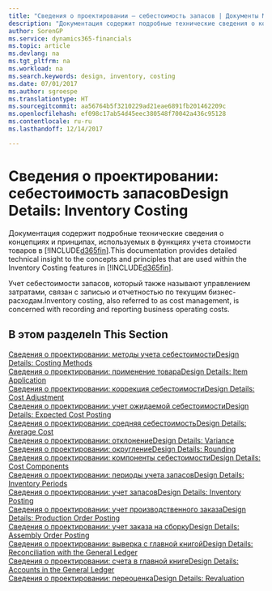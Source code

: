 ```yaml
---
title: "Сведения о проектировании — себестоимость запасов | Документы Майкрософт"
description: "Документация содержит подробные технические сведения о концепциях и принципах, используемых в функциях учета стоимости товаров в Dynamics 365."
author: SorenGP
ms.service: dynamics365-financials
ms.topic: article
ms.devlang: na
ms.tgt_pltfrm: na
ms.workload: na
ms.search.keywords: design, inventory, costing
ms.date: 07/01/2017
ms.author: sgroespe
ms.translationtype: HT
ms.sourcegitcommit: aa56764b5f3210229ad21eae6891fb201462209c
ms.openlocfilehash: ef098c17ab54d45eec380548f70042a436c95128
ms.contentlocale: ru-ru
ms.lasthandoff: 12/14/2017

---
```

# <a name="design-details-inventory-costing"></a><span data-ttu-id="02fdf-103">Сведения о проектировании: себестоимость запасов</span><span class="sxs-lookup"><span data-stu-id="02fdf-103">Design Details: Inventory Costing</span></span>
<span data-ttu-id="02fdf-104">Документация содержит подробные технические сведения о концепциях и принципах, используемых в функциях учета стоимости товаров в [!INCLUDE[d365fin](includes/d365fin_md.md)].</span><span class="sxs-lookup"><span data-stu-id="02fdf-104">This documentation provides detailed technical insight to the concepts and principles that are used within the Inventory Costing features in [!INCLUDE[d365fin](includes/d365fin_md.md)].</span></span>  

<span data-ttu-id="02fdf-105">Учет себестоимости запасов, который также называют управлением затратами, связан с записью и отчетностью по текущим бизнес-расходам.</span><span class="sxs-lookup"><span data-stu-id="02fdf-105">Inventory costing, also referred to as cost management, is concerned with recording and reporting business operating costs.</span></span>  

## <a name="in-this-section"></a><span data-ttu-id="02fdf-106">В этом разделе</span><span class="sxs-lookup"><span data-stu-id="02fdf-106">In This Section</span></span>  
[<span data-ttu-id="02fdf-107">Сведения о проектировании: методы учета себестоимости</span><span class="sxs-lookup"><span data-stu-id="02fdf-107">Design Details: Costing Methods</span></span>](design-details-costing-methods.md)  
[<span data-ttu-id="02fdf-108">Сведения о проектировании: применение товара</span><span class="sxs-lookup"><span data-stu-id="02fdf-108">Design Details: Item Application</span></span>](design-details-item-application.md)  
[<span data-ttu-id="02fdf-109">Сведения о проектировании: коррекция себестоимости</span><span class="sxs-lookup"><span data-stu-id="02fdf-109">Design Details: Cost Adjustment</span></span>](design-details-cost-adjustment.md)  
[<span data-ttu-id="02fdf-110">Сведения о проектировании: учет ожидаемой себестоимости</span><span class="sxs-lookup"><span data-stu-id="02fdf-110">Design Details: Expected Cost Posting</span></span>](design-details-expected-cost-posting.md)  
[<span data-ttu-id="02fdf-111">Сведения о проектировании: средняя себестоимость</span><span class="sxs-lookup"><span data-stu-id="02fdf-111">Design Details: Average Cost</span></span>](design-details-average-cost.md)  
[<span data-ttu-id="02fdf-112">Сведения о проектировании: отклонение</span><span class="sxs-lookup"><span data-stu-id="02fdf-112">Design Details: Variance</span></span>](design-details-variance.md)  
[<span data-ttu-id="02fdf-113">Сведения о проектировании: округление</span><span class="sxs-lookup"><span data-stu-id="02fdf-113">Design Details: Rounding</span></span>](design-details-rounding.md)  
[<span data-ttu-id="02fdf-114">Сведения о проектировании: компоненты себестоимости</span><span class="sxs-lookup"><span data-stu-id="02fdf-114">Design Details: Cost Components</span></span>](design-details-cost-components.md)  
[<span data-ttu-id="02fdf-115">Сведения о проектировании: периоды учета запасов</span><span class="sxs-lookup"><span data-stu-id="02fdf-115">Design Details: Inventory Periods</span></span>](design-details-inventory-periods.md)  
[<span data-ttu-id="02fdf-116">Сведения о проектировании: учет запасов</span><span class="sxs-lookup"><span data-stu-id="02fdf-116">Design Details: Inventory Posting</span></span>](design-details-inventory-posting.md)  
[<span data-ttu-id="02fdf-117">Сведения о проектировании: учет производственного заказа</span><span class="sxs-lookup"><span data-stu-id="02fdf-117">Design Details: Production Order Posting</span></span>](design-details-production-order-posting.md)  
[<span data-ttu-id="02fdf-118">Сведения о проектировании: учет заказа на сборку</span><span class="sxs-lookup"><span data-stu-id="02fdf-118">Design Details: Assembly Order Posting</span></span>](design-details-assembly-order-posting.md)  
[<span data-ttu-id="02fdf-119">Сведения о проектировании: выверка с главной книгой</span><span class="sxs-lookup"><span data-stu-id="02fdf-119">Design Details: Reconciliation with the General Ledger</span></span>](design-details-reconciliation-with-the-general-ledger.md)  
[<span data-ttu-id="02fdf-120">Сведения о проектировании: счета в главной книге</span><span class="sxs-lookup"><span data-stu-id="02fdf-120">Design Details: Accounts in the General Ledger</span></span>](design-details-accounts-in-the-general-ledger.md)  
[<span data-ttu-id="02fdf-121">Сведения о проектировании: переоценка</span><span class="sxs-lookup"><span data-stu-id="02fdf-121">Design Details: Revaluation</span></span>](design-details-revaluation.md)

